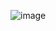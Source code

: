 ![image](https://github.com/ByTaylan2/LoginForm/assets/172663639/ce28b171-680e-437a-9873-88bfe4f3df11)
